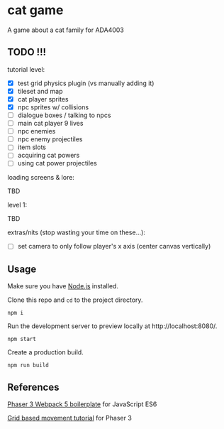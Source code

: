 # cat game

A game about a cat family for ADA4003

## TODO !!!

tutorial level:

- [x] test grid physics plugin (vs manually adding it)
- [x] tileset and map
- [x] cat player sprites
- [x] npc sprites w/ collisions
- [ ] dialogue boxes / talking to npcs
- [ ] main cat player 9 lives
- [ ] npc enemies
- [ ] npc enemy projectiles
- [ ] item slots
- [ ] acquiring cat powers
- [ ] using cat power projectiles

loading screens & lore:

TBD

level 1:

TBD

extras/nits (stop wasting your time on these...):

- [ ] set camera to only follow player's x axis (center canvas vertically)

## Usage

Make sure you have [Node.js](https://nodejs.org) installed.

Clone this repo and `cd` to the project directory.

```
npm i
```

Run the development server to preview locally at http://localhost:8080/.

```
npm start
```

Create a production build.

```
npm run build
```

## References

[Phaser 3 Webpack 5 boilerplate](https://github.com/sebsowter/phaser-webpack) for JavaScript ES6

[Grid based movement tutorial](https://medium.com/swlh/grid-based-movement-in-a-top-down-2d-rpg-with-phaser-3-e3a3486eb2fd) for Phaser 3
